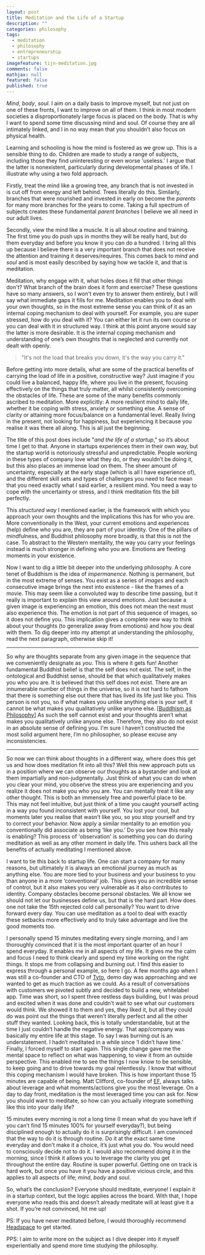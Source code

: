 ```yaml
---
layout: post
title: Meditation and the Life of a Startup
description: ""
categories: philosophy
tags:
  - meditation
  - philosophy
  - entrepreneurship
  - startups
imagefeature: tijn-meditation.jpg
comments: false
mathjax: null
featured: false
published: true
---
```


_Mind_, _body_, _soul_. I aim on a daily basis to improve myself, but not just on one of these fronts, I want to improve on all of them. I think in most modern societies a disproportionately large focus is placed on the body. That is why I want to spend some time discussing mind and soul. Of course they are all intimately linked, and I in no way mean that you shouldn’t also focus on physical health.

Learning and schooling is how the mind is fostered as we grow up. This is a sensible thing to do. Children are made to study a range of subjects, including those they find uninteresting or even worse 'useless.' I argue that the latter is nonexistent, particularly during developmental phases of life. I illustrate why using a two fold approach.

Firstly, treat the mind like a growing tree, any branch that is not invested in is cut off from energy and left behind. Trees literally do this. Similarly, branches that were nourished and invested in early on become the _parents_ for many more branches for the years to come. Taking a full spectrum of subjects creates these fundamental _parent branches_ I believe we all need in our adult lives.

Secondly, view the mind like a muscle. It is all about routine and training. The first time you do push ups in months they will be really hard, but do them everyday and before you know it you can do a hundred. I bring all this up because I believe there is a very important branch that does not receive the attention and training it deserves/requires. This comes back to _mind_ and _soul_ and is most easily described by saying how we tackle it, and that is meditation.

Meditation, why engage with it, what holes does it fill that other things don't? What branch of the brain does it form and exercise? These questions have so many answers, so I won't even try to answer them entirely, but I will say what immediate gaps it fills for me. Meditation enables you to deal with your own thoughts, so in the most extreme sense you can think of it as an internal coping mechanism to deal with yourself. For example, you are super stressed, how do you deal with it? You can either let it run its own course or you can deal with it in structured way. I think at this point anyone would say the latter is more desirable. It is the internal coping mechanism and understanding of one’s own thoughts that is neglected and currently not dealt with openly.

> "It's not the load that breaks you down, it's the way you carry it."

Before getting into more details, what are some of the practical benefits of carrying the load of life in a positive, constructive way? Just imagine if you could live a balanced, happy life, where you live in the present, focusing effectively on the things that truly matter, all whilst consistently overcoming the obstacles of life. These are some of the many benefits commonly ascribed to meditation. More explicitly: A more resilient mind to daily life, whether it be coping with stress, anxiety or something else.  A sense of clarity or attaining more focus/balance on a fundamental level. Really living in the present, not looking for happiness, but experiencing it because you realise it was there all along. This is all just the beginning.

The title of this post does include "_and the life of a startup_," so it’s about time I get to that. Anyone in startups experiences them in their own way, but the startup world is notoriously stressful and unpredictable. People working in these types of company love what they do, or they wouldn’t be doing it, but this also places an immense load on them. The sheer amount of uncertainty, especially at the early stage (which is all I have experience of), and the different skill sets and types of challenges you need to face mean that you need exactly what I said earlier, a resilient mind. You need a way to cope with the uncertainty or stress, and I think meditation fits the bill perfectly.

This _structured way_ I mentioned earlier, is the framework with which you approach your own thoughts and the implications this has for who you are. More conventionally in the West, your current emotions and experiences (help) define who you are, they are part of your identity. One of the pillars of mindfulness, and Buddhist philosophy more broadly, is that this is not the case. To abstract to the Western mentality, the way you carry your feelings instead is much stronger in defining who you are. Emotions are fleeting moments in your existence.

Now I want to dig a little bit deeper into the underlying philosophy. A core tenet of Buddhism is the idea of *impermanence*. Nothing is permanent, but in the most extreme of senses. You exist as a series of _images_ and each consecutive image brings the next into existence - like the frames of a movie. This may seem like a convoluted way to describe time passing, but it really is important to explain this view around emotions. Just because a given image is experiencing an emotion, this does not mean the next must also experience this. The emotion is not part of this sequence of images, so it does not define you. This implication gives a complete new way to think about your thoughts (to generalize away from emotions) and how you deal with them. To dig deeper into my attempt at understanding the philosophy, read the next paragraph, otherwise skip it!

--------------------------------
So why are thoughts separate from any given image in the sequence that we conveniently designate as _you_. This is where it gets fun! Another fundamental Buddhist belief is that the self does not exist. The self, in the ontological and Buddhist sense, should be that which qualitatively makes you who you are. It is believed that this self does not exist. There are an innumerable number of things in the universe, so it is not hard to fathom that there is something else out there that has lived its life just like you. This person is not you, so if what makes you unlike anything else is your self, it cannot be what makes you qualitatively unlike anyone else. [[Buddhism as Philosophy](https://books.google.co.uk/books/about/Buddhism_as_Philosophy.html?id=bK6O4Z7RyH8C&source=kp_cover&hl=en)] As such the self cannot exist and your thoughts aren’t what makes you qualitatively unlike anyone else. Therefore, they also do not exist in an absolute sense of defining you. I'm sure I haven’t constructed the most solid argument here, I’m no philosopher, so please excuse any inconsistencies.

--------------------------------

So now we can think about thoughts in a different way, where does this get us and how does meditation fit into all this? Well this new approach puts us in a position where we can observe our thoughts as a bystander and look at them impartially and non-judgmentally. Just think of what you can do when you clear your mind, you observe the stress you are experiencing and you realize it does not make you who you are. You can mentally treat it like any other thought. This is both an immensely free and powerful place to be. This may not feel intuitive, but just think of a time you caught yourself acting in a way you found inconsistent with yourself. You lost your cool, but moments later you realise that wasn’t like you, so you stop yourself and try to correct your behavior. Now apply a similar mentality to an emotion you conventionally did associate as being ‘like you.’ Do you see how this really is enabling? This process of 'observation' is something you can do during meditation as well as any other moment in daily life. This ushers back all the benefits of actually meditating I mentioned above.

I want to tie this back to startup life. One can start a company for many reasons, but ultimately it is always an emotional journey as much as anything else. You are more tied to your business and your business to you than anyone in a more ‘conventional’ job. This gives you an incredible sense of control, but it also makes you very vulnerable as it also contributes to identity. Company obstacles become personal obstacles. We all know we should not let our businesses define us, but that is the hard part. How does one not take the 15th rejected cold call personally? You want to drive forward every day. You can use meditation as a tool to deal with exactly these setbacks more effectively and to truly take advantage and live the good moments too.

I personally spend 15 minutes meditating every single morning, and I am thoroughly convinced that it is the most important quarter of an hour I spend everyday. It enables me in all aspects of my life. It gives me the calm and focus I need to think clearly and spend my time working on the right things. It stops me from collapsing and burning out. I find this easier to express through a personal example, so here I go.  A few months ago when I was still a co-founder and CTO of [Tyto](https://trytyto.com/), demo day was approaching and we wanted to get as much traction as we could. As a result of conversations with customers we pivoted subtly and decided to build a new, whitelabel app. Time was  short, so I spent three restless days building, but I was proud and excited when it was done and couldn’t wait to see what our customers would think. We showed it to them and yes, they liked it, but all they could do was point out the things that weren’t literally perfect and all the other stuff they wanted. Looking back, this is totally understandable, but at the time I just couldn’t handle the negative energy. That app/company was basically my entire life at this stage. To say I was burning out is an understatement. I hadn’t meditated in a while since ‘I didn’t have time.’ Finally, I forced myself to start again. This single change gave me the mental space to reflect on what was happening, to view it from an outside perspective. This enabled me to see the things I now know to be sensible, to keep going and to drive towards my goal relentlessly. I know that without this coping mechanism I would have broken. This is how important those 15 minutes are capable of being. Matt Clifford, co-founder of [EF](http://www.joinef.com/), always talks about leverage and what moments/actions give you the most leverage. On a day to day front, meditation is the most leveraged time you can ask for. Now you should want to meditate, so how can you actually integrate something like this into your daily life?

15 minutes every morning is not a long time (I mean what do you have left if you can’t find 15 minutes 100% for yourself everyday?), but being disciplined enough to actually do it is surprisingly difficult. I am convinced that the way to do it is through routine. Do it at the exact same time everyday and don’t make it a choice, it’s just what you do. You would need to consciously decide not to do it. I would also recommend doing it in the morning, since I think it allows you to leverage the clarity you get throughout the entire day. Routine is super powerful. Getting one on track is hard work, but once you have it you have a positive vicious circle, and this applies to all aspects of life; _mind_, _body_ and _soul_.

So, what’s the conclusion? Everyone should meditate, everyone! I explain it in a startup context, but the logic applies across the board. With that, I hope everyone who reads this and doesn’t already meditate will at least give it a shot. If you’re not convinced, hit me up!


PS: If you have never meditated before, I would thoroughly recommend [Headspace](https://www.headspace.com/) to get started.

PPS: I aim to write more on the subject as I dive deeper into it myself experientially and spend more time studying the philosophy.
